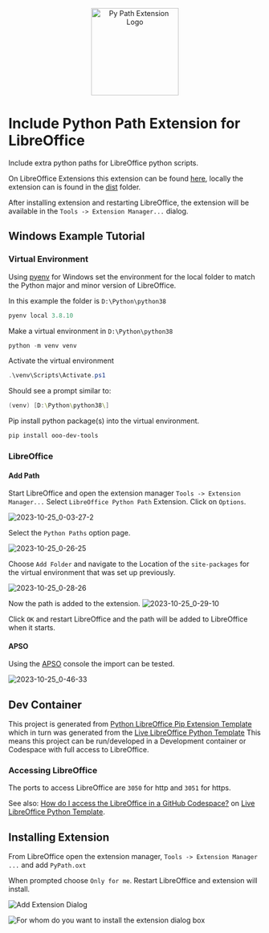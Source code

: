 <p align="center">
<img src="https://github.com/Amourspirit/libreoffice-python-path-ext/assets/4193389/a4470448-0a15-4b6b-8e75-c7ec140fb634" alt="Py Path Extension Logo" width="174" height="174">
</p>

# Include Python Path Extension for LibreOffice

Include extra python paths for LibreOffice python scripts.

On LibreOffice Extensions this extension can be found [here](https://extensions.libreoffice.org/en/extensions/show/41996), locally the extension can is found in the [dist](./dist) folder.

After installing extension and restarting LibreOffice, the extension will be available in the `Tools -> Extension Manager...` dialog.

## Windows Example Tutorial

### Virtual Environment

Using [pyenv](https://github.com/pyenv-win/pyenv-win) for Windows set the environment for the local folder to match the Python major and minor version of LibreOffice.

In this example the folder is `D:\Python\python38`

```powershell
pyenv local 3.8.10
```

Make a virtual environment in `D:\Python\python38`

```powershell
python -m venv venv
```

Activate the virtual environment

```powershell
.\venv\Scripts\Activate.ps1
```

Should see a prompt similar to:
```powershell
(venv) [D:\Python\python38\]
```

Pip install python package(s) into the virtual environment.

```powershell
pip install ooo-dev-tools
```

### LibreOffice

#### Add Path

Start LibreOffice and open the extension manager `Tools -> Extension Manager...` Select `LibreOffice Python Path` Extension.
Click on `Options`.

![2023-10-25_0-03-27-2](https://github.com/Amourspirit/libreoffice-python-path-ext/assets/4193389/25afb530-2304-413d-aa44-121e4c249b92)

Select the `Python Paths` option page.

![2023-10-25_0-26-25](https://github.com/Amourspirit/libreoffice-python-path-ext/assets/4193389/a370746f-9e9a-41f8-aefa-3f1a987a3fb7)

Choose `Add Folder` and navigate to the Location of the `site-packages` for the virtual environment that was set up previously.

![2023-10-25_0-28-26](https://github.com/Amourspirit/libreoffice-python-path-ext/assets/4193389/918ceb02-765b-47a0-9908-fedea66caef7)


Now the path is added to the extension. 
![2023-10-25_0-29-10](https://github.com/Amourspirit/libreoffice-python-path-ext/assets/4193389/25abc42e-89d8-4fcc-8dfe-887ad7eb4c4b)

Click `OK` and restart LibreOffice and the path will be added to LibreOffice when it starts.

#### APSO

Using the [APSO](https://extensions.libreoffice.org/en/extensions/show/apso-alternative-script-organizer-for-python) console the import can be tested.

![2023-10-25_0-46-33](https://github.com/Amourspirit/libreoffice-python-path-ext/assets/4193389/a61282c0-7197-4b78-a8b4-b0b4810b1b3f)

## Dev Container

This project is generated from [Python LibreOffice Pip Extension Template](https://github.com/Amourspirit/python-libreoffice-pip) which in turn was generated from the [Live LibreOffice Python Template] This means this project can be run/developed in a Development container or Codespace with full access to LibreOffice.

### Accessing LibreOffice

The ports to access LibreOffice are `3050` for http and `3051` for https.

See also: [How do I access the LibreOffice in a GitHub Codespace?](https://github.com/Amourspirit/live-libreoffice-python/wiki/FAQ#how-do-i-access-the-libreoffice-in-a-github-codespace) on [Live LibreOffice Python Template].

## Installing Extension

From LibreOffice open the extension manager, `Tools -> Extension Manager ...` and add `PyPath.oxt`

When prompted choose `Only for me`. Restart LibreOffice and extension will install.

![Add Extension Dialog](https://github.com/Amourspirit/libreoffice-python-path-ext/assets/4193389/1755df5c-b5f9-461c-bcd8-d0e1e7772da5)

![For whom do you want to install the extension dialog box](https://github.com/Amourspirit/python-libreoffice-numpy-ext/assets/4193389/ee0369a2-f2f9-45d9-b093-66a138078f2a)

[Live LibreOffice Python Template]:https://github.com/Amourspirit/live-libreoffice-python